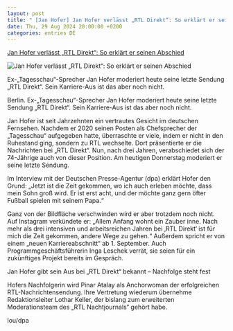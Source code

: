 ```yaml
---
layout: post
title: " [Jan Hofer] Jan Hofer verlässt „RTL Direkt“: So erklärt er seinen Abschied"
date: Thu, 29 Aug 2024 20:00:00 +0200
categories: entries DE
---
```

[Jan Hofer verlässt „RTL Direkt“: So erklärt er seinen Abschied](https://www.morgenpost.de/panorama/article406594380/jan-hofer-verlaesst-rtl-direkt-heute-letzte-sendung-gruende-fuer-seinen-abschied.html)

![Jan Hofer verlässt „RTL Direkt“: So erklärt er seinen Abschied](https://img.sparknews.funkemedien.de/406594904/406594904_1718636615_v16_9_1600.jpeg)

Ex-„Tagesschau“-Sprecher Jan Hofer moderiert heute seine letzte Sendung „RTL Direkt“. Sein Karriere-Aus ist das aber noch nicht.

Berlin. Ex-„Tagesschau“-Sprecher Jan Hofer moderiert heute seine letzte Sendung „RTL Direkt“. Sein Karriere-Aus ist das aber noch nicht.

Jan Hofer ist seit Jahrzehnten ein vertrautes Gesicht im deutschen Fernsehen. Nachdem er 2020 seinen Posten als Chefsprecher der „Tagesschau“ aufgegeben hatte, überraschte er viele, indem er nicht in den Ruhestand ging, sondern zu RTL wechselte. Dort präsentierte er die Nachrichten bei „RTL Direkt“. Nun, nach drei Jahren, verabschiedet sich der 74-Jährige auch von dieser Position. Am heutigen Donnerstag moderiert er seine letzte Sendung.

Im Interview mit der Deutschen Presse-Agentur (dpa) erklärt Hofer den Grund: „Jetzt ist die Zeit gekommen, wo ich auch erleben möchte, dass mein Sohn groß wird. Er ist erst acht, und der möchte ganz gern öfter Fußball spielen mit seinem Papa.“

Ganz von der Bildfläche verschwinden wird er aber trotzdem noch nicht. Auf Instagram verkündete er: „Allem Anfang wohnt ein Zauber inne. Nach mehr als drei intensiven und arbeitsreichen Jahren bei ‚RTL Direkt‘ ist für mich die Zeit gekommen, andere Wege zu gehen.“ Außerdem spricht er von einem „neuen Karriereabschnitt“ ab 1. September. Auch Programmgeschäftsführerin Inga Leschek verrät, sie seien für ein zukünftiges Projekt bereits im Gespräch.

Jan Hofer gibt sein Aus bei „RTL Direkt“ bekannt – Nachfolge steht fest

Hofers Nachfolgerin wird Pinar Atalay als Anchorwoman der erfolgreichen RTL-Nachrichtensendung. Ihre Vertretung wiederum übernehme Redaktionsleiter Lothar Keller, der bislang zum erweiterten Moderationsteam des „RTL Nachtjournals“ gehört habe.

lou/dpa

